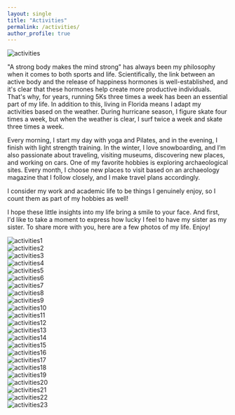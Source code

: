 ```yaml
---
layout: single
title: "Activities"
permalink: /activities/
author_profile: true
---
```


![activities](https://vefaayyildiz.github.io/images/activities.jpg)  


"A strong body makes the mind strong" has always been my philosophy when it comes to both sports and life. Scientifically, the link between an active body and the release of happiness hormones is well-established, and it's clear that these hormones help create more productive individuals. That's why, for years, running 5Ks three times a week has been an essential part of my life. In addition to this, living in Florida means I adapt my activities based on the weather. During hurricane season, I figure skate four times a week, but when the weather is clear, I surf twice a week and skate three times a week.

Every morning, I start my day with yoga and Pilates, and in the evening, I finish with light strength training. In the winter, I love snowboarding, and I’m also passionate about traveling, visiting museums, discovering new places, and working on cars. One of my favorite hobbies is exploring archaeological sites. Every month, I choose new places to visit based on an archaeology magazine that I follow closely, and I make travel plans accordingly.

I consider my work and academic life to be things I genuinely enjoy, so I count them as part of my hobbies as well!

I hope these little insights into my life bring a smile to your face. And first, I'd like to take a moment to express how lucky I feel to have my sister as my sister. To share more with you, here are a few photos of my life. Enjoy!

![activities1](https://vefaayyildiz.github.io/images/1A1490C8-73E4-48EE-ED-955410BEF6F6.jpg)  
![activities2](https://vefaayyildiz.github.io/images/image000007.jpg)  
![activities3](https://vefaayyildiz.github.io/images/IMG_1077.jpg)  
![activities4](https://vefaayyildiz.github.io/images/IMG_1200.jpg)  
![activities5](https://vefaayyildiz.github.io/images/IMG_1606.PNG)  
![activities6](https://vefaayyildiz.github.io/images/IMG_1682.jpg)  
![activities7](https://vefaayyildiz.github.io/images/IMG_3754.jpg)  
![activities8](https://vefaayyildiz.github.io/images/IMG_3800.jpg)  
![activities9](https://vefaayyildiz.github.io/images/IMG_3975.jpg)  
![activities10](https://vefaayyildiz.github.io/images/IMG_4767.jpg)  
![activities11](https://vefaayyildiz.github.io/images/IMG_4895.jpg)  
![activities12](https://vefaayyildiz.github.io/images/IMG_5101.jpg)  
![activities13](https://vefaayyildiz.github.io/images/IMG_5819.jpg)  
![activities14](https://vefaayyildiz.github.io/images/IMG_6072.jpg)  
![activities15](https://vefaayyildiz.github.io/images/IMG_6215.jpg)  
![activities16](https://vefaayyildiz.github.io/images/IMG_6294.jpg)  
![activities17](https://vefaayyildiz.github.io/images/IMG_6297.jpg)  
![activities18](https://vefaayyildiz.github.io/images/IMG_6759.jpg)  
![activities19](https://vefaayyildiz.github.io/images/IMG_6868.jpg)  
![activities20](https://vefaayyildiz.github.io/images/IMG_7260.PNG)  
![activities21](https://vefaayyildiz.github.io/images/IMG_7309.jpg)  
![activities22](https://vefaayyildiz.github.io/images/IMG_7985.jpg)  
![activities23](https://vefaayyildiz.github.io/images/IMG_9665.jpg)  
